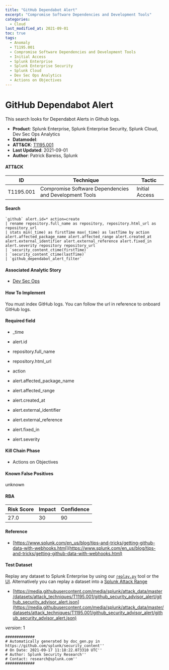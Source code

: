 ```yaml
---
title: "GitHub Dependabot Alert"
excerpt: "Compromise Software Dependencies and Development Tools"
categories:
  - Cloud
last_modified_at: 2021-09-01
toc: true
tags:
  - Anomaly
  - T1195.001
  - Compromise Software Dependencies and Development Tools
  - Initial Access
  - Splunk Enterprise
  - Splunk Enterprise Security
  - Splunk Cloud
  - Dev Sec Ops Analytics
  - Actions on Objectives
---
```


# GitHub Dependabot Alert

This search looks for Dependabot Alerts in Github logs.

- **Product**: Splunk Enterprise, Splunk Enterprise Security, Splunk Cloud, Dev Sec Ops Analytics
- **Datamodel**:
- **ATT&CK**: [T1195.001](https://attack.mitre.org/techniques/T1195/001/)
- **Last Updated**: 2021-09-01
- **Author**: Patrick Bareiss, Splunk


#### ATT&CK

| ID          | Technique   | Tactic       |
| ----------- | ----------- |--------------|
| T1195.001 | Compromise Software Dependencies and Development Tools | Initial Access |


#### Search

```
`github` alert.id=* action=create 
| rename repository.full_name as repository, repository.html_url as repository_url 
| stats min(_time) as firstTime max(_time) as lastTime by action alert.affected_package_name alert.affected_range alert.created_at alert.external_identifier alert.external_reference alert.fixed_in alert.severity repository repository_url 
| `security_content_ctime(firstTime)` 
| `security_content_ctime(lastTime)` 
| `github_dependabot_alert_filter`
```

#### Associated Analytic Story

* [Dev Sec Ops](_stories/dev_sec_ops)


#### How To Implement
You must index GitHub logs. You can follow the url in reference to onboard GitHub logs.

#### Required field

* _time

* alert.id

* repository.full_name

* repository.html_url

* action

* alert.affected_package_name

* alert.affected_range

* alert.created_at

* alert.external_identifier

* alert.external_reference

* alert.fixed_in

* alert.severity


#### Kill Chain Phase

* Actions on Objectives


#### Known False Positives
unknown



#### RBA

| Risk Score  | Impact      | Confidence   |
| ----------- | ----------- |--------------|
| 27.0 | 30 | 90 |



#### Reference


* [https://www.splunk.com/en_us/blog/tips-and-tricks/getting-github-data-with-webhooks.html](https://www.splunk.com/en_us/blog/tips-and-tricks/getting-github-data-with-webhooks.html)



#### Test Dataset
Replay any dataset to Splunk Enterprise by using our [`replay.py`](https://github.com/splunk/attack_data#using-replaypy) tool or the [UI](https://github.com/splunk/attack_data#using-ui).
Alternatively you can replay a dataset into a [Splunk Attack Range](https://github.com/splunk/attack_range#replay-dumps-into-attack-range-splunk-server)


* [https://media.githubusercontent.com/media/splunk/attack_data/master/datasets/attack_techniques/T1195.001/github_security_advisor_alert/github_security_advisor_alert.json](https://media.githubusercontent.com/media/splunk/attack_data/master/datasets/attack_techniques/T1195.001/github_security_advisor_alert/github_security_advisor_alert.json)


_version_: 1

```
#############
# Automatically generated by doc_gen.py in https://github.com/splunk/security_content''
# On Date: 2021-09-17 11:18:22.073310 UTC''
# Author: Splunk Security Research''
# Contact: research@splunk.com''
#############
```